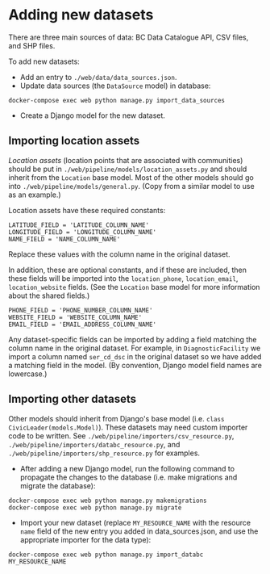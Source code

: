 # Adding new datasets

There are three main sources of data: BC Data Catalogue API, CSV files, and SHP files.

To add new datasets:

- Add an entry to `./web/data/data_sources.json`.
- Update data sources (the `DataSource` model) in database:
```
docker-compose exec web python manage.py import_data_sources
```

- Create a Django model for the new dataset.

## Importing location assets
_Location assets_ (location points that are associated with communities) should be put in `./web/pipeline/models/location_assets.py` and should inherit from the `Location` base model. Most of the other models should go into `./web/pipeline/models/general.py`. (Copy from a similar model to use as an example.)

Location assets have these required constants:
```
LATITUDE_FIELD = 'LATITUDE_COLUMN_NAME'
LONGITUDE_FIELD = 'LONGITUDE_COLUMN_NAME'
NAME_FIELD = 'NAME_COLUMN_NAME'
```
Replace these values with the column name in the original dataset.

In addition, these are optional constants, and if these are included, then these fields will be imported into the `location_phone`, `location_email`, `location_website` fields. (See the `Location` base model for more information about the shared fields.)
```
PHONE_FIELD = 'PHONE_NUMBER_COLUMN_NAME'
WEBSITE_FIELD = 'WEBSITE_COLUMN_NAME'
EMAIL_FIELD = 'EMAIL_ADDRESS_COLUMN_NAME'
```

Any dataset-specific fields can be imported by adding a field matching the column name in the original dataset. For example, in `DiagnosticFacility` we import a column named `ser_cd_dsc` in the original dataset so we have added a matching field in the model. (By convention, Django model field names are lowercase.)

## Importing other datasets

Other models should inherit from Django's base model (i.e. `class CivicLeader(models.Model)`). These datasets may need custom importer code to be written. See `./web/pipeline/importers/csv_resource.py`, `./web/pipeline/importers/databc_resource.py`, and `./web/pipeline/importers/shp_resource.py` for examples.

- After adding a new Django model, run the following command to propagate the changes to the database (i.e. make migrations and migrate the database):
```
docker-compose exec web python manage.py makemigrations
docker-compose exec web python manage.py migrate
```
- Import your new dataset (replace `MY_RESOURCE_NAME` with the resource `name` field of the new entry you added in data_sources.json, and use the appropriate importer for the data type):
```
docker-compose exec web python manage.py import_databc MY_RESOURCE_NAME
```
